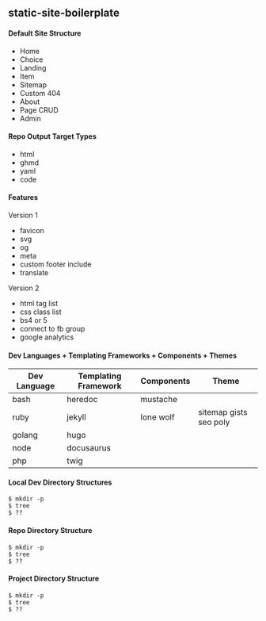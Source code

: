 ## static-site-boilerplate

#### Default Site Structure
- Home
- Choice
- Landing
- Item
- Sitemap
- Custom 404
- About
- Page CRUD
- Admin

#### Repo Output Target Types
- html 
- ghmd 
- yaml 
- code

#### Features
Version 1
- favicon
- svg
- og
- meta
- custom footer include
- translate

Version 2
- html tag list
- css class list
- bs4 or 5
- connect to fb group
- google analytics

#### Dev Languages + Templating Frameworks + Components + Themes

| Dev Language | Templating Framework | Components | Theme |
|--------------|----------------------|------------|-------|
| bash | heredoc | mustache |  |
| ruby | jekyll | lone wolf | sitemap gists seo poly |
| golang | hugo |  |  |
| node | docusaurus |  |  |
| php | twig |  |  |

#### Local Dev Directory Structures
```
$ mkdir -p
$ tree
$ ??
 ```
#### Repo Directory Structure
```
$ mkdir -p
$ tree
$ ??
 ```

#### Project Directory Structure
```
$ mkdir -p
$ tree
$ ??
 ```
